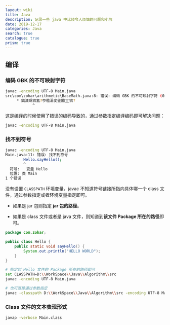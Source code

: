 ```yaml
---
layout: wiki
title: Java
description: 记录一些 java 中比较令人烦恼的问题和小坑
date: 2019-12-17
categories: Java
search: true
catalogue: true
prism: true
---
```


## 编译

### 编码 GBK 的不可映射字符

~~~bash
javac -encoding UTF-8 Main.java
src\com\zohar\arithmetic\BaseMath.java:8: 错误: 编码 GBK 的不可映射字符 (0x80)
     * 鎬濊矾锛氳?冭檻涓変釜闂锛?
            ^
~~~

这是编译的时候使用了错误的编码导致的，通过参数指定编译编码即可解决问题：

~~~bash
javac -encoding UTF-8 Main.java
~~~

### 找不到符号

~~~bash
javac -encoding UTF-8 Main.java
Main.java:11: 错误: 找不到符号
        Hello.sayHello();
        ^
  符号:   变量 Hello
  位置: 类 Main
1 个错误
~~~

没有设置 `CLASSPATH` 环境变量，javac 不知道符号链接所指向具体哪一个 class 文件，通过参数指定或者环境变量指定即可。

* 如果是 jar 包则指定 **jar 包的路径**。

* 如果是 class 文件或者是 java 文件，则知道到**该文件 Package 所在的路径**即可。

~~~java
package com.zohar;

public class Hello {
    public static void sayHello() {
        System.out.println("HELLO WORLD");
    }
}
~~~

~~~bash
# 指定到 Hello 文件的 Package 所在的路径即可
set CLASSPATH=D:\\WorkSpace\\Java\\Algorithm\\src
javac -encoding UTF-8 Main.java

# 也可直接通过参数指定
javac -classpath D:\\WorkSpace\\Java\\Algorithm\\src -encoding UTF-8 Main.java
~~~

### Class 文件的文本表现形式

~~~bash
javap -verbose Main.class
~~~